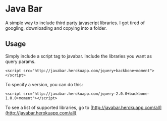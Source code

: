 # Java Bar

A simple way to include third party javascript libraries. I got tired of googling, downloading and copying into a folder.

## Usage

Simply include a script tag to javabar. Include the libraries you want as query params.

<pre><code>&lt;script src="http://javabar.herokuapp.com/jquery+backbone+moment"&gt;&lt;/script&gt;</code></pre>

To specify a version, you can do this:

<pre><code>&lt;script src="http://javabar.herokuapp.com/jquery-2.0.0+backbone-1.0.0+moment"&gt;&lt;/script&gt;</code></pre>

To see a list of supported libraries, go to [http://javabar.herokuapp.com/all](http://javabar.herokuapp.com/all)
